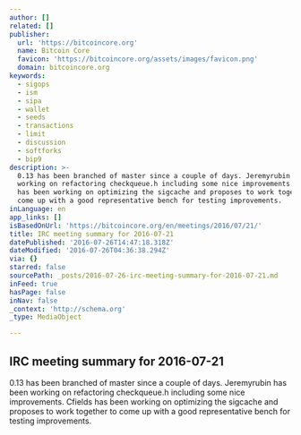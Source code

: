 ```yaml
---
author: []
related: []
publisher:
  url: 'https://bitcoincore.org'
  name: Bitcoin Core
  favicon: 'https://bitcoincore.org/assets/images/favicon.png'
  domain: bitcoincore.org
keywords:
  - sigops
  - ism
  - sipa
  - wallet
  - seeds
  - transactions
  - limit
  - discussion
  - softforks
  - bip9
description: >-
  0.13 has been branched of master since a couple of days. Jeremyrubin has been
  working on refactoring checkqueue.h including some nice improvements. Cfields
  has been working on optimizing the sigcache and proposes to work together to
  come up with a good representative bench for testing improvements.
inLanguage: en
app_links: []
isBasedOnUrl: 'https://bitcoincore.org/en/meetings/2016/07/21/'
title: IRC meeting summary for 2016-07-21
datePublished: '2016-07-26T14:47:18.318Z'
dateModified: '2016-07-26T04:36:38.294Z'
via: {}
starred: false
sourcePath: _posts/2016-07-26-irc-meeting-summary-for-2016-07-21.md
inFeed: true
hasPage: false
inNav: false
_context: 'http://schema.org'
_type: MediaObject

---
```

<article style=""><h1>IRC meeting summary for 2016-07-21</h1><p>0.13 has been branched of master since a couple of days. Jeremyrubin has been working on refactoring checkqueue.h including some nice improvements. Cfields has been working on optimizing the sigcache and proposes to work together to come up with a good representative bench for testing improvements.</p></article>